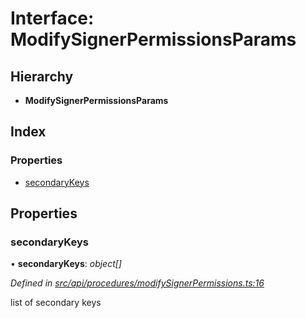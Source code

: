 # Interface: ModifySignerPermissionsParams

## Hierarchy

* **ModifySignerPermissionsParams**

## Index

### Properties

* [secondaryKeys](modifysignerpermissionsparams.md#secondarykeys)

## Properties

###  secondaryKeys

• **secondaryKeys**: *object[]*

*Defined in [src/api/procedures/modifySignerPermissions.ts:16](https://github.com/PolymathNetwork/polymesh-sdk/blob/cfab557b/src/api/procedures/modifySignerPermissions.ts#L16)*

list of secondary keys
